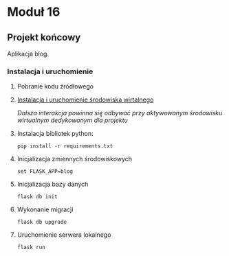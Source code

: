 # Moduł 16

## Projekt końcowy

Aplikacja blog.

### Instalacja i uruchomienie

1. Pobranie kodu źródłowego

2. [Instalacja i uruchomienie środowiska wirtalnego](https://docs.python.org/3/library/venv.html#creating-virtual-environments)

    _Dalsza interakcja powinna się odbywać przy aktywowanym środowisku
    wirtualnym dedykowanym dla projektu_

3. Instalacja bibliotek python:

    `pip install -r requirements.txt`

3. Inicjalizacja zmiennych środowiskowych

    `set FLASK_APP=blog`

4. Inicjalizacja bazy danych

    `flask db init`

5. Wykonanie migracji

    `flask db upgrade`

6. Uruchomienie serwera lokalnego

    `flask run`